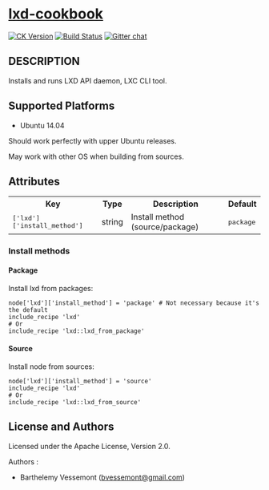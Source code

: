 # [lxd-cookbook](https://github.com/BarthV/lxd-cookbook)
[![CK Version](http://img.shields.io/cookbook/v/lxd.svg)](https://supermarket.getchef.com/cookbooks/lxd) [![Build Status](https://img.shields.io/travis/BarthV/lxd.svg)](https://travis-ci.org/BarthV/lxd-cookbook)
[![Gitter chat](https://badges.gitter.im/BarthV/lxd.png)](https://gitter.im/BarthV/lxd)

## DESCRIPTION

Installs and runs LXD API daemon, LXC CLI tool.

## Supported Platforms

* Ubuntu 14.04

Should work perfectly with upper Ubuntu releases.

May work with other OS when building from sources.

## Attributes

<table>
  <tr>
    <th>Key</th>
    <th>Type</th>
    <th>Description</th>
    <th>Default</th>
  </tr>
  <tr>
    <td><tt>['lxd']['install_method']</tt></td>
    <td>string</td>
    <td>Install method (source/package)</td>
    <td><tt>package</tt></td>
  </tr>
</table>

### Install methods

#### Package

Install lxd from packages:

```chef
node['lxd']['install_method'] = 'package' # Not necessary because it's the default
include_recipe 'lxd'
# Or
include_recipe 'lxd::lxd_from_package'
```

#### Source

Install node from sources:
```chef
node['lxd']['install_method'] = 'source'
include_recipe 'lxd'
# Or
include_recipe 'lxd::lxd_from_source'
```

## License and Authors

Licensed under the Apache License, Version 2.0.

Authors :
* Barthelemy Vessemont (<bvessemont@gmail.com>)
